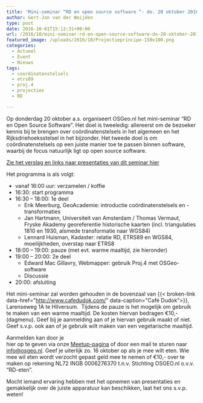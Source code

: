 ```yaml
---
title: 'Mini-seminar “RD en open source software “- do. 20 oktober 2016 – Hilversum'
author: Gert-Jan van der Weijden
type: post
date: 2016-10-01T15:13:31+00:00
url: /2016/10/mini-seminar-rd-en-open-source-software-do-20-oktober-2016-hilversum/
featured_image: /uploads/2016/10/Projectieprincipe-150x100.png
categories:
  - Actueel
  - Event
  - Nieuws
tags:
  - coordinatenstelsels
  - etrs89
  - proj.4
  - projecties
  - RD

---
```

Op donderdag 20 oktober a.s. organiseert OSGeo.nl het mini-seminar &#8220;RD en Open Source Software&#8221;. Het doel is tweeledig: allereerst om de bezoeker kennis bij te brengen over coördinatenstelsels in het algemeen en het Rijksdriehoeksstelsel in het bijzonder. Het tweede doel is om coördinatenstelsels op een juiste manier toe te passen binnen software, waarbij de focus natuurlijk ligt op open source software.

[Zie het verslag en links naar presentaties van dit seminar hier][1]

Het programma is als volgt:

  * vanaf 16:00 uur: verzamelen / koffie
  * 16:30: start programma
  * 16:30 &#8211; 18:00: 1e deel 
      * Erik Meerburg, GeoAcademie: introductie coördinatenstelsels en -transformaties
      * Jan Hartmann, Universiteit van Amsterdam / Thomas Vermaut, Fryske Akademy georeferentie historische kaarten (incl. triangulaties 1810 en 1930, alsmede transformatie naar WGS84)
      * Lennard Huisman, Kadaster: relatie RD, ETRS89 en WGS84, moeilijkheden, overstap naar ETRS8
  * 18:00 &#8211; 19:00: pauze (met evt. warme maaltijd, zie hieronder)
  * 19:00 &#8211; 20:00: 2e deel 
      * Edward Mac Gillavry, Webmapper: gebruik Proj.4 met OSGeo-software
      * Discussie
  * 20:00: afsluiting

Het mini-seminar zal worden gehouden in de bovenzaal van {{< broken-link data-href="http://www.cafedudok.com/" data-caption="Café Dudok">}}, Larenseweg 1A te Hilversum.  Tijdens de pauze is het mogelijk om gebruik te maken van een warme maaltijd. De kosten hiervan bedragen €10,- (dagmenu). Geef bij je aanmelding aan of je hiervan gebruik maakt of niet. Geef s.v.p. ook aan of je gebruik wilt maken van een vegetarische maaltijd.

Aanmelden kan door je  
hier op te geven via onze [Meetup-pagina][2] of door een mail te sturen naar info@osgeo.nl. Geef je uiterlijk zo. 16 oktober op als je mee wilt eten. Wie mee wil eten wordt verzocht gepast geld mee te nemen of €10,- over te maken op rekening NL72 INGB 0006276370 t.n.v. Stichting OSGEO.nl o.v.v. &#8220;RD-eten&#8221;.

Mocht iemand ervaring hebben met het opnemen van presentaties en gemakkelijk over de juiste apparatuur kan beschikken, laat het ons s.v.p. weten!

 [1]: https://osgeo.nl/2016/10/verslag-mini-seminar-rd/
 [2]: https://osgeo.nl/events/mini-seminar-rd-en-open-source-software/